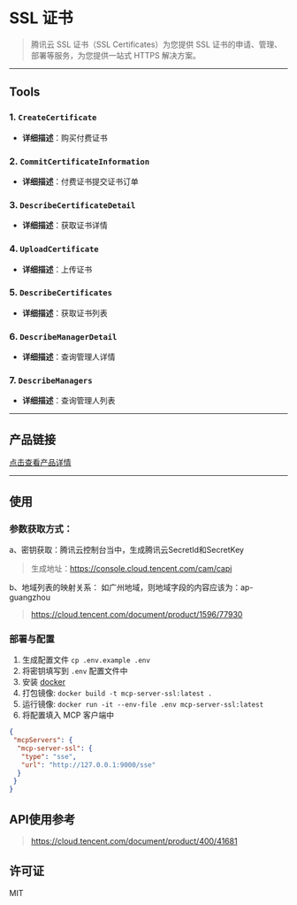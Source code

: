 # SSL 证书
> 腾讯云 SSL 证书（SSL Certificates）为您提供 SSL 证书的申请、管理、部署等服务，为您提供一站式 HTTPS 解决方案。

---

## Tools

### 1. `CreateCertificate`
- **详细描述**：购买付费证书

### 2. `CommitCertificateInformation`
- **详细描述**：付费证书提交证书订单

### 3. `DescribeCertificateDetail`
- **详细描述**：获取证书详情

### 4. `UploadCertificate`
- **详细描述**：上传证书

### 5. `DescribeCertificates`
- **详细描述**：获取证书列表

### 6. `DescribeManagerDetail`
- **详细描述**：查询管理人详情

### 7. `DescribeManagers`
- **详细描述**：查询管理人列表


---

## 产品链接
[点击查看产品详情](https://cloud.tencent.com/product/ssl)

---

## 使用


### 参数获取方式：

a、密钥获取：腾讯云控制台当中，生成腾讯云SecretId和SecretKey
> 生成地址：https://console.cloud.tencent.com/cam/capi

b、地域列表的映射关系：
如广州地域，则地域字段的内容应该为：ap-guangzhou
> https://cloud.tencent.com/document/product/1596/77930


### 部署与配置
1. 生成配置文件
   `cp .env.example .env`
2. 将密钥填写到 `.env` 配置文件中
3. 安装 [docker](https://www.docker.com/)
4. 打包镜像: `docker build -t mcp-server-ssl:latest .`
5. 运行镜像: `docker run -it --env-file .env mcp-server-ssl:latest`
6. 将配置填入 MCP 客户端中
```json
{
 "mcpServers": {
  "mcp-server-ssl": {
   "type": "sse",
   "url": "http://127.0.0.1:9000/sse"
  }
 }
}
```


## API使用参考

>https://cloud.tencent.com/document/product/400/41681



## 许可证
MIT